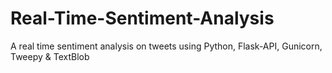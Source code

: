 # Real-Time-Sentiment-Analysis
A real time sentiment analysis on tweets using Python, Flask-API, Gunicorn, Tweepy &amp; TextBlob
